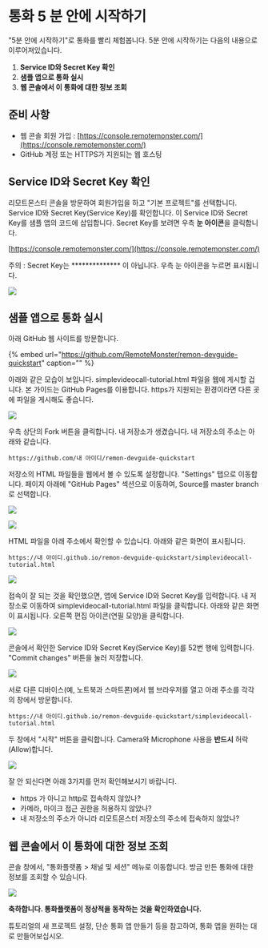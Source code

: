 # 통화 5 분 안에 시작하기

"5분 안에 시작하기"로 통화를 빨리 체험봅니다. 5분 안에 시작하기는 다음의 내용으로 이루어져있습니다.

1. **Service ID와 Secret Key 확인**
2. **샘플 앱으로 통화 실시**
3. **웹 콘솔에서 이 통화에 대한 정보 조회**

## 준비 사항

* 웹 콘솔 회원 가입 : [https://console.remotemonster.com/](https://console.remotemonster.com/)
* GitHub 계정 또는 HTTPS가 지원되는 웹 호스팅 

## Service ID와 Secret Key 확인

리모트몬스터 콘솔을 방문하여 회원가입을 하고 "기본 프로젝트"를 선택합니다. Service ID와 Secret Key\(Service Key\)를 확인합니다. 이 Service ID와 Secret Key를 샘플 앱의 코드에 삽입합니다. Secret Key를 보려면 우측 **눈 아이콘**을 클릭합니다.

[https://console.remotemonster.com/](https://console.remotemonster.com/)

주의 : Secret Key는 \*\*\*\*\*\*\*\*\*\*\*\*\*\* 이 아닙니다. 우측 눈 아이콘을 누르면 표시됩니다.

![](../.gitbook/assets/image-3%20%281%29.png)

## **샘플 앱으로 통화 실시**

아래 GitHub 웹 사이트를 방문합니다.

{% embed url="https://github.com/RemoteMonster/remon-devguide-quickstart" caption="" %}

아래와 같은 모습이 보입니다. simplevideocall-tutorial.html 파일을 웹에 게시할 겁니다. 본 가이드는 GitHub Pages를 이용합니다. https가 지원되는 환경이라면 다른 곳에 파일을 게시해도 좋습니다.

![](../.gitbook/assets/image-2.png)

우측 상단의 Fork 버튼을 클릭합니다. 내 저장소가 생겼습니다. 내 저장소의 주소는 아래와 같습니다.

```text
https://github.com/내 아이디/remon-devguide-quickstart
```

저장소의 HTML 파일들을 웹에서 볼 수 있도록 설정합니다. "Settings" 탭으로 이동합니다. 페이지 아래에 "GitHub Pages" 섹션으로 이동하여, Source를 master branch로 선택합니다.

![](../.gitbook/assets/image-17.png)

![](../.gitbook/assets/image-8.png)

HTML 파일을 아래 주소에서 확인할 수 있습니다. 아래와 같은 화면이 표시됩니다.

```text
https://내 아이디.github.io/remon-devguide-quickstart/simplevideocall-tutorial.html
```

![](../.gitbook/assets/image-19.png)

접속이 잘 되는 것을 확인했으면, 앱에 Service ID와 Secret Key를 입력합니다. 내 저장소로 이동하여 simplevideocall-tutorial.html 파일을 클릭합니다. 아래와 같은 화면이 표시됩니다. 오른쪽 편집 아이콘\(연필 모양\)을 클릭합니다.

![](../.gitbook/assets/image%20%283%29.png)

콘솔에서 확인한 Service ID와 Secret Key\(Service Key\)를 52번 행에 입력합니다. "Commit changes" 버튼을 눌러 저장합니다.

![](../.gitbook/assets/image-1.png)

서로 다른 디바이스\(예, 노트북과 스마트폰\)에서 웹 브라우저를 열고 아래 주소를 각각의 창에서 방문합니다.

```text
https://내 아이디.github.io/remon-devguide-quickstart/simplevideocall-tutorial.html
```

두 창에서 "시작" 버튼을 클릭합니다. Camera와 Microphone 사용을 **반드시** 허락\(Allow\)합니다.

![](../.gitbook/assets/image-6.png)

잘 안 되신다면 아래 3가지를 먼저 확인해보시기 바랍니다.

* https 가 아니고 http로 접속하지 않았나?  
* 카메라, 마이크 접근 권한을 허용하지 않았나?  
* 내 저장소의 주소가 아니라 리모트몬스터 저장소의 주소에 접속하지 않았나?

## 웹 콘솔에서 이 통화에 대한 정보 조회

콘솔 창에서, "통화플랫폼 &gt; 채널 및 세션" 메뉴로 이동합니다. 방금 만든 통화에 대한 정보를 조회할 수 있습니다.

![](../.gitbook/assets/image-10.png)

**축하합니다. 통화플랫폼이 정상적을 동작하는 것을 확인하였습니다.**

튜토리얼의 새 프로젝트 설정, 단순 통화 앱 만들기 등을 참고하여, 통화 앱을 원하는 대로 만들어보십시오.

